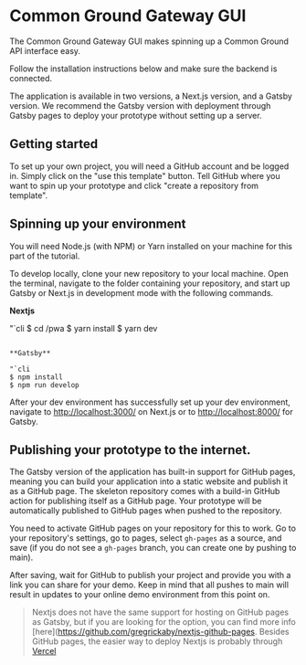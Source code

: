 # Common Ground Gateway GUI

The Common Ground Gateway GUI makes spinning up a Common Ground API interface easy.

Follow the installation instructions below and make sure the backend is connected.

The application is available in two versions, a Next.js version, and a Gatsby version. We recommend the Gatsby version with deployment through Gatsby pages to deploy your prototype without setting up a server.

## Getting started

To set up your own project, you will need a GitHub account and be logged in. Simply click on the "use this template" button. Tell GitHub where you want to spin up your prototype and click "create a repository from template".

## Spinning up your environment

You will need Node.js (with NPM) or Yarn installed on your machine for this part of the tutorial.

To develop locally, clone your new repository to your local machine. Open the terminal, navigate to the folder containing your repository, and start up Gatsby or Next.js in development mode with the following commands.

**Nextjs**

"`cli
$ cd /pwa
$ yarn install
$ yarn dev

```

**Gatsby**

"`cli
$ npm install
$ npm run develop
```

After your dev environment has successfully set up your dev environment, navigate to [http://localhost:3000/](http://localhost:3000/) on Next.js or to [http://localhost:8000/](http://localhost:8000/) for Gatsby.

## Publishing your prototype to the internet.

The Gatsby version of the application has built-in support for GitHub pages, meaning you can build your application into a static website and publish it as a GitHub page. The skeleton repository comes with a build-in GitHub action for publishing itself as a GitHub page. Your prototype will be automatically published to GitHub pages when pushed to the repository.

You need to activate GitHub pages on your repository for this to work. Go to your repository's settings, go to pages, select `gh-pages` as a source, and save (if you do not see a `gh-pages` branch, you can create one by pushing to main).

After saving, wait for GitHub to publish your project and provide you with a link you can share for your demo. Keep in mind that all pushes to main will result in updates to your online demo environment from this point on.

> Nextjs does not have the same support for hosting on GitHub pages as Gatsby, but if you are looking for the option, you can find more info [here](https://github.com/gregrickaby/nextjs-github-pages. Besides GitHub pages, the easier way to deploy Nextjs is probably through [Vercel](https://nextjs.org/docs/deployment)
